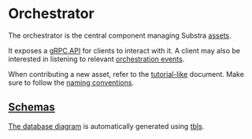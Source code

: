 # Orchestrator

The orchestrator is the central component managing Substra [assets](./assets/index.md).

It exposes a [gRPC API](./api.md) for clients to interact with it.
A client may also be interested in listening to relevant [orchestration events](./events.md).

When contributing a new asset, refer to the [tutorial-like](./asset-dev.md) document.
Make sure to follow the [naming conventions](./naming.md).

## [Schemas](./schemas)

[The database diagram](./schemas/standalone-database.svg) is automatically generated using [tbls](https://github.com/k1LoW/tbls).
